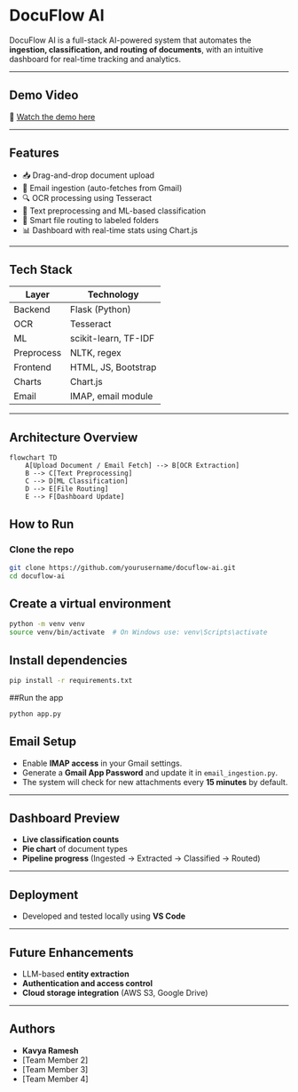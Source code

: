 # DocuFlow AI

DocuFlow AI is a full-stack AI-powered system that automates the **ingestion, classification, and routing of documents**, with an intuitive dashboard for real-time tracking and analytics.

---

## Demo Video
🎥 [Watch the demo here](https://your-video-link.com)

---

## Features

- 📥 Drag-and-drop document upload
- 📧 Email ingestion (auto-fetches from Gmail)
- 🔍 OCR processing using Tesseract
- 🧠 Text preprocessing and ML-based classification
- 📂 Smart file routing to labeled folders
- 📊 Dashboard with real-time stats using Chart.js

---

## Tech Stack

| Layer      | Technology           |
|------------|----------------------|
| Backend    | Flask (Python)       |
| OCR        | Tesseract            |
| ML         | scikit-learn, TF-IDF |
| Preprocess | NLTK, regex          |
| Frontend   | HTML, JS, Bootstrap  |
| Charts     | Chart.js             |
| Email      | IMAP, email module   |

---

## Architecture Overview

```mermaid
flowchart TD
    A[Upload Document / Email Fetch] --> B[OCR Extraction]
    B --> C[Text Preprocessing]
    C --> D[ML Classification]
    D --> E[File Routing]
    E --> F[Dashboard Update]
```
##  How to Run

### Clone the repo
```bash
git clone https://github.com/yourusername/docuflow-ai.git
cd docuflow-ai
```
## Create a virtual environment
```bash
python -m venv venv
source venv/bin/activate  # On Windows use: venv\Scripts\activate
```

## Install dependencies
```bash
pip install -r requirements.txt
```

##Run the app
```bash
python app.py
```

##  Email Setup

- Enable **IMAP access** in your Gmail settings.  
- Generate a **Gmail App Password** and update it in `email_ingestion.py`.  
- The system will check for new attachments every **15 minutes** by default.

---

##  Dashboard Preview

-  **Live classification counts**
-  **Pie chart** of document types
-  **Pipeline progress** (Ingested → Extracted → Classified → Routed)

---

##  Deployment

-  Developed and tested locally using **VS Code**

---

##  Future Enhancements

-  LLM-based **entity extraction**
-  **Authentication and access control**
-  **Cloud storage integration** (AWS S3, Google Drive)

---

##  Authors

- **Kavya Ramesh**
- [Team Member 2]
- [Team Member 3]
- [Team Member 4]


